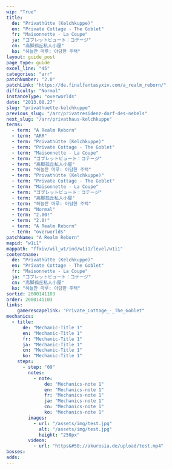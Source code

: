 ```yaml
---
wip: "True"
title:
  de: "Privathütte (Kelchkuppe)"
  en: "Private Cottage - The Goblet"
  fr: "Maisonnette - La Coupe"
  ja: "ゴブレットビュート：コテージ"
  cn: "高脚孤丘私人小屋"
  ko: "하늘잔 마루: 아담한 주택"
layout: guide_post
page_type: guide
excel_line: "45"
categories: "arr"
patchNumber: "2.0"
patchLink: "https://de.finalfantasyxiv.com/a_realm_reborn/"
difficulty: "Normal"
instanceType: "overworlds"
date: "2013.08.27"
slug: "privathuette-kelchkuppe"
previous_slug: "/arr/privatresidenz-dorf-des-nebels"
next_slug: "/arr/privathaus-kelchkuppe"
terms:
  - term: "A Realm Reborn"
  - term: "ARR"
  - term: "Privathütte (Kelchkuppe)"
  - term: "Private Cottage - The Goblet"
  - term: "Maisonnette - La Coupe"
  - term: "ゴブレットビュート：コテージ"
  - term: "高脚孤丘私人小屋"
  - term: "하늘잔 마루: 아담한 주택"
  - term: "Privathütte (Kelchkuppe)"
  - term: "Private Cottage - The Goblet"
  - term: "Maisonnette - La Coupe"
  - term: "ゴブレットビュート：コテージ"
  - term: "高脚孤丘私人小屋"
  - term: "하늘잔 마루: 아담한 주택"
  - term: "Normal"
  - term: "2.00!"
  - term: "2.0!"
  - term: "A Realm Reborn"
  - term: "overworlds"
patchName: "A Realm Reborn"
mapid: "w1i1"
mappath: "ffxiv/wil_w1/ind/w1i1/level/w1i1"
contentname:
  de: "Privathütte (Kelchkuppe)"
  en: "Private Cottage - The Goblet"
  fr: "Maisonnette - La Coupe"
  ja: "ゴブレットビュート：コテージ"
  cn: "高脚孤丘私人小屋"
  ko: "하늘잔 마루: 아담한 주택"
sortid: 2000141103
order: 2000141103
links:
    gamerescapelink: "Private_Cottage_-_The_Goblet"
mechanics:
  - title:
      de: "Mechanic-Title 1"
      en: "Mechanic-Title 1"
      fr: "Mechanic-Title 1"
      ja: "Mechanic-Title 1"
      cn: "Mechanic-Title 1"
      ko: "Mechanic-Title 1"
    steps:
      - step: "09"
        notes:
          - note:
              de: "Mechanics-note 1"
              en: "Mechanics-note 1"
              fr: "Mechanics-note 1"
              ja: "Mechanics-note 1"
              cn: "Mechanics-note 1"
              ko: "Mechanics-note 1"
        images:
          - url: "/assets/img/test.jpg"
            alt: "/assets/img/test.jpg"
            height: "250px"
        videos:
          - url: "https&#58;//akurosia.de/upload/test.mp4"
bosses:
adds:
---
```

